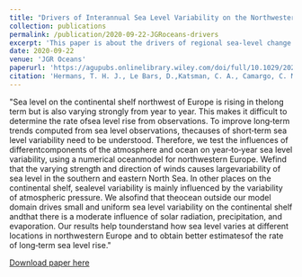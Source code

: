 ```yaml
---
title: "Drivers of Interannual Sea Level Variability on the Northwestern European Shelf"
collection: publications
permalink: /publication/2020-09-22-JGRoceans-drivers
excerpt: 'This paper is about the drivers of regional sea-level change on the Northwestern European Shelf'
date: 2020-09-22
venue: 'JGR Oceans'
paperurl: 'https://agupubs.onlinelibrary.wiley.com/doi/full/10.1029/2020JC016325'
citation: 'Hermans, T. H. J., Le Bars, D.,Katsman, C. A., Camargo, C. M. L.,Gerkema, T., Calafat, F. M., et al. (2020). Drivers of interannual sea level variability on the northwestern European shelf. Journal of Geophysical Research: Oceans,125, e2020JC016325. https://doi.org/10.1029/2020JC016325'
---
```

"Sea level on the continental shelf northwest of Europe is rising in thelong term but is also varying strongly from year to year. This makes it difficult to determine the rate ofsea level rise from observations. To improve long‐term trends computed from sea level observations, thecauses of short‐term sea level variability need to be understood. Therefore, we test the influences of differentcomponents of the atmosphere and ocean on year‐to‐year sea level variability, using a numerical oceanmodel for northwestern Europe. Wefind that the varying strength and direction of winds causes largevariability of sea level in the southern and eastern North Sea. In other places on the continental shelf, sealevel variability is mainly influenced by the variability of atmospheric pressure. We alsofind that theocean outside our model domain drives small and uniform sea level variability on the continental shelf andthat there is a moderate influence of solar radiation, precipitation, and evaporation. Our results help tounderstand how sea level varies at different locations in northwestern Europe and to obtain better estimatesof the rate of long‐term sea level rise."

[Download paper here](https://agupubs.onlinelibrary.wiley.com/doi/full/10.1029/2020JC016325)
